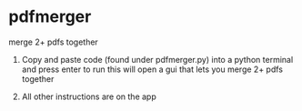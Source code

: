# pdfmerger
merge 2+ pdfs together


1.  Copy and paste code (found under pdfmerger.py) into a python terminal and press enter to run this will open a gui that lets you merge 2+ pdfs together


2.  All other instructions are on the app
